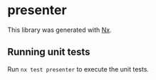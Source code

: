 # presenter

This library was generated with [Nx](https://nx.dev).

## Running unit tests

Run `nx test presenter` to execute the unit tests.
